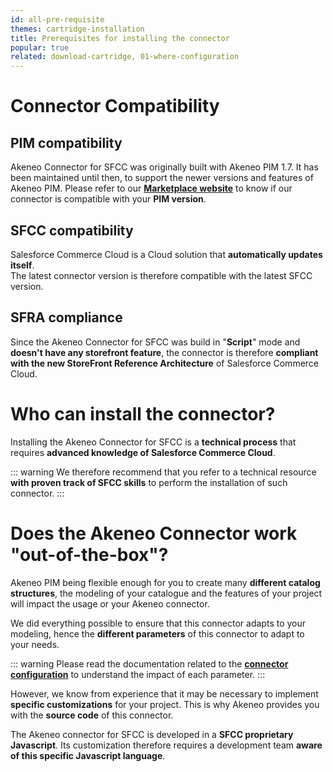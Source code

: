 ```yaml
---
id: all-pre-requisite
themes: cartridge-installation
title: Prerequisites for installing the connector
popular: true
related: download-cartridge, 01-where-configuration
---
```


# Connector Compatibility

## PIM compatibility

Akeneo Connector for SFCC was originally built with Akeneo PIM 1.7. It has been maintained until then, to support the newer versions and features of Akeneo PIM.
Please refer to our [**Marketplace website**](https://marketplace.akeneo.com/extension/akeneo-connector-salesforce-commerce-cloud) to know if our connector is compatible with your **PIM version**.

## SFCC compatibility

Salesforce Commerce Cloud is a Cloud solution that **automatically updates itself**.<br>
The latest connector version is therefore compatible with the latest SFCC version.

## SFRA compliance

Since the Akeneo Connector for SFCC was build in "**Script**" mode and **doesn't have any storefront feature**, the connector is therefore **compliant with the new StoreFront Reference Architecture** of Salesforce Commerce Cloud.

# Who can install the connector?

Installing the Akeneo Connector for SFCC is a **technical process** that requires **advanced knowledge of Salesforce Commerce Cloud**.

::: warning
We therefore recommend that you refer to a technical resource **with proven track of SFCC skills** to perform the installation of such connector.
:::

# Does the Akeneo Connector work "out-of-the-box"?

Akeneo PIM being flexible enough for you to create many **different catalog structures**, the modeling of your catalogue and the features of your project will impact the usage or your Akeneo connector.

We did everything possible to ensure that this connector adapts to your modeling, hence the **different parameters** of this connector to adapt to your needs.

::: warning
Please read the documentation related to the [**connector configuration**](../themes-for-peter.html#cartridge-configuration) to understand the impact of each parameter.
:::

However, we know from experience that it may be necessary to implement **specific customizations** for your project. This is why Akeneo provides you with the **source code** of this connector.

The Akeneo connector for SFCC is developed in a **SFCC proprietary Javascript**. Its customization therefore requires a development team **aware of this specific Javascript language**.
